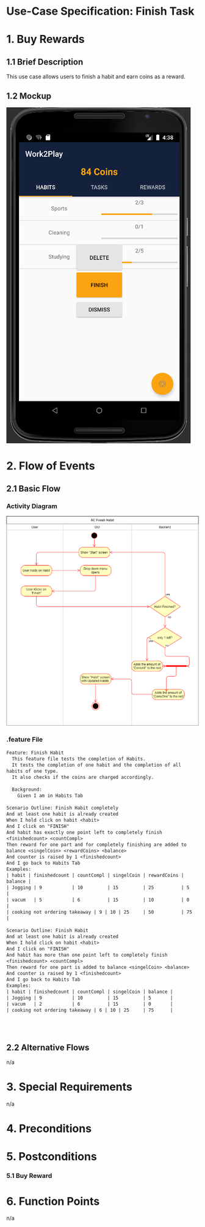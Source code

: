 # Use-Case Specification: Finish Task

# 1. Buy Rewards

## 1.1 Brief Description
This use case allows users to finish a habit and earn coins as a reward.

## 1.2 Mockup

![](PNGs/UC_CRUD_H_POP_ss.png)


# 2. Flow of Events

## 2.1 Basic Flow

### Activity Diagram
![](PNGs/AC_Finish_Habit.png)

### .feature File

``` feature
Feature: Finish Habit
  This feature file tests the completion of Habits.
  It tests the completion of one habit and the completion of all habits of one type.
  It also checks if the coins are charged accordingly.

  Background:
    Given I am in Habits Tab

Scenario Outline: Finish Habit completely
And at least one habit is already created
When I hold click on habit <habit>
And I click on "FINISH"
And habit has exactly one point left to completely finish <finishedcount> <countCompl>
Then reward for one part and for completely finishing are added to balance <singelCoin> <rewardCoins> <balance>
And counter is raised by 1 <finishedcount>
And I go back to Habits Tab
Examples:
| habit | finishedcount | countCompl | singelCoin | rewardCoins | balance |
| Jogging | 9           | 10         | 15         | 25          | 5       |
| vacum   | 5           | 6          | 15         | 10          | 0       |
| cooking not ordering takeaway | 9 | 10 | 25     | 50          | 75      |

Scenario Outline: Finish Habit
And at least one habit is already created
When I hold click on habit <habit>
And I click on "FINISH"
And habit has more than one point left to completely finish <finishedcount> <countCompl>
Then reward for one part is added to balance <singelCoin> <balance>
And counter is raised by 1 <finishedcount>
And I go back to Habits Tab
Examples:
| habit | finishedcount | countCompl | singelCoin | balance |
| Jogging | 9           | 10         | 15         | 5       |
| vacum   | 2           | 6          | 15         | 0       |
| cooking not ordering takeaway | 6 | 10 | 25     | 75      |


    
```

## 2.2 Alternative Flows
n/a

# 3. Special Requirements
n/a

# 4. Preconditions


# 5. Postconditions

### 5.1 Buy Reward




# 6. Function Points
n/a
